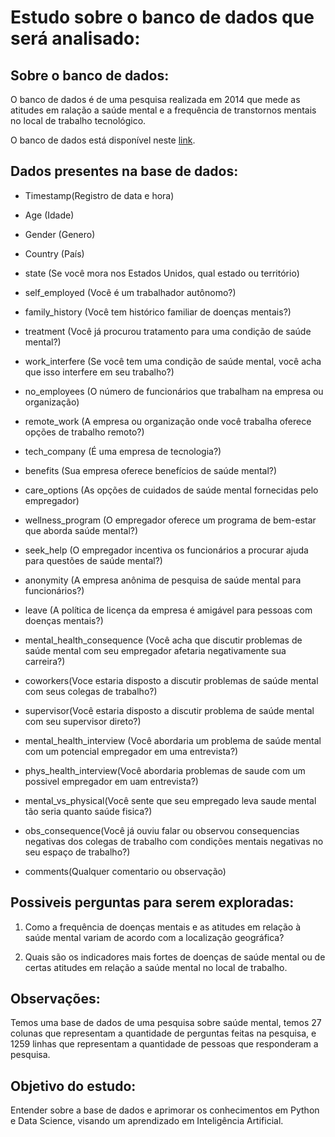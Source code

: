 # Estudo sobre o banco de dados que será analisado:

## Sobre o banco de dados:

O banco de dados é de uma pesquisa realizada em 2014 que mede as atitudes em ralação a saúde mental e a frequência de transtornos mentais no local de trabalho tecnológico.

O banco de dados está disponível neste [link](https://www.kaggle.com/osmi/mental-health-in-tech-survey).

## Dados presentes na base de dados:

- Timestamp(Registro de data e hora)

- Age (Idade)

- Gender (Genero)

- Country (País)

- state (Se você mora nos Estados Unidos, qual estado ou território)

- self_employed (Você é um trabalhador autônomo?)

- family_history (Você tem histórico familiar de doenças mentais?)

- treatment (Você já procurou tratamento para uma condição de saúde mental?)

- work_interfere (Se você tem uma condição de saúde mental, você acha que isso interfere em seu trabalho?)

- no_employees (O número de funcionários que trabalham na empresa ou organização)

- remote_work (A empresa ou organização onde você trabalha oferece opções de trabalho remoto?)

- tech_company (É uma empresa de tecnologia?)

- benefits (Sua empresa oferece benefícios de saúde mental?)

- care_options (As opções de cuidados de saúde mental fornecidas pelo empregador)

- wellness_program (O empregador oferece um programa de bem-estar que aborda saúde mental?)

- seek_help (O empregador incentiva os funcionários a procurar ajuda para questões de saúde mental?)

- anonymity (A empresa anônima de pesquisa de saúde mental para funcionários?)

- leave (A política de licença da empresa é amigável para pessoas com doenças mentais?)

- mental_health_consequence (Você acha que discutir problemas de saúde mental com seu empregador afetaria negativamente sua carreira?)

- coworkers(Voce estaria disposto a discutir problemas de saúde mental com seus colegas de trabalho?)

- supervisor(Você estaria disposto a discutir problema de saúde mental com seu supervisor direto?)

- mental_health_interview (Você abordaria um problema de saúde mental com um potencial empregador em uma entrevista?)

- phys_health_interview(Você abordaria problemas de saude com um possivel empregador em uam entrevista?)

- mental_vs_physical(Você sente que seu empregado leva saude mental tão seria quanto saúde fisica?)

- obs_consequence(Você já ouviu falar ou observou consequencias negativas dos colegas de trabalho com condições mentais negativas no seu espaço de trabalho?)

- comments(Qualquer comentario ou observação)

## Possiveis perguntas para serem exploradas:

1. Como a frequência de doenças mentais e as atitudes em relação à saúde mental variam de acordo com a localização geográfica?

2. Quais são os indicadores mais fortes de doenças de saúde mental ou de certas atitudes em relação a saúde mental no local de trabalho.

## Observações:

Temos uma base de dados de uma pesquisa sobre saúde mental, temos 27 colunas que representam a quantidade de perguntas feitas na pesquisa, e 1259 linhas que representam a quantidade de pessoas que responderam a pesquisa.

## Objetivo do estudo:

Entender sobre a base de dados e aprimorar os conhecimentos em Python e Data Science, visando um aprendizado em Inteligência Artificial.


